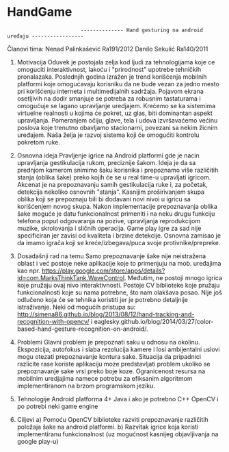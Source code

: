 # HandGame

                            -------------- Hand gesturing na android uređaju -----------------

Članovi tima:
Nenad Palinkašević Ra191/2012
Danilo Sekulić Ra140/2011

1. Motivacija
    Oduvek je postojala zelja kod ljudi za tehnologijama koje ce omoguciti interaktivnost, lakoću i "prirodnost" upotrebe tehničkih pronalazaka. Poslednjih godina izražen je trend korišćenja mobilnih platformi koje omogućavaju korisniku da ne bude vezan za jedno mesto pri korišćenju interneta i multimedijalnih sadržaja. Pojavom ekrana osetljivih na dodir smanjuje se potreba za robusnim tastaturama i omogućuje se lagano upravljanje uredjajem. Krećemo se ka sistemima virtuelne realnosti u kojima će pokret, uz glas, biti dominantan aspekt upravljanja. Pomeranjem očiju, glave, tela i udova izvršavaćemo većinu poslova koje trenutno obavljamo stacionarni, povezani sa nekim žicnim uređajem. Naša želja je razvoj sistema koji će omogućiti kontrolu pokretom ruke.

2. Osnovna ideja
	Pravljenje igrice na Android platformi gde je nacin upravljanja gestikulacija rukom, preciznije šakom. Ideja je da sa prednjom kamerom snimimo šaku korisnika i prepoznamo više različitih stanja (oblika šake) preko kojih će se u real time-u upravljati igricom. Akcenat je na prepoznavanju samih gestikulacija ruke i, za početak, detekcija nekoliko osnovnih "stanja". Kasnijim proširivanjem skupa oblika koji se prepoznaju bili bi dodavani novi nivoi u igricu sa  korišćenjem novog skupa. Nakon implementacije prepoznavanja oblika šake moguće je datu funkcionalnost primeniti i na neku drugu funkciju telefona poput odgovaranja na pozive, upravljanja reprodukcijom muzike, skrolovanja i sličnih operacija.
	Game play igre za sad nije specificiran jer zavisi od kvaliteta i brzine detekcije. Osnovna zamisao je da imamo igrača koji se kreće/izbegava/puca svoje protivnike/prepreke.
	
3. Dosadašnji rad na temu
	Samo prepoznavanje šake nije neistražena oblast i već postoje neke aplikacije koje to primenjuju na mob. uređajima kao npr. https://play.google.com/store/apps/details?id=com.MarksThinkTank.WaveControl. Međutim, ne postoji mnogo igrica koje pružaju ovaj nivo interaktivnosti.
	Postoje CV biblioteke koje pružaju funkcionalnosti koje su nama potrebne, što nam olakšava posao. Nije još odlučeno koja će se tehnika koristiti jer je potrebno detaljnije istraživanje. Neki od mogućih pristupa su: http://simena86.github.io/blog/2013/08/12/hand-tracking-and-recognition-with-opencv/ i eaglesky.github.io/blog/2014/03/27/color-based-hand-gesture-recognition-on-android/.

4. Problemi
	Glavni problem je prepoznati saku u odnosu na okolinu. Ekspozicija, autofokus i slaba rezolucija kamere i losi ambijentalni uslovi mogu otezati prepoznavanje kontura sake. Situacija da pripadnici razlicite rase koriste aplikaciju moze predstavljati problem ukoliko se prepoznavanje sake vrsi preko boje koze. 
	Ogranicenost resursa na mobilnim uredjajima namece potrebu za efiksanim algoritmom implementiranom na brzom programskom jeziku.
	
5. Tehnologije
	Android platforma 4+
	Java i ako je potrebno C++
	OpenCV i po potrebi neki game engine
	
6. Ciljevi
	a) Pomoću OpenCV biblioteke razviti prepoznavanje različitih položaja šake na android platformi.
        b) Razvitak igrice koja koristi implementiranu funkcionalnost (uz mogućnost kasnijeg objavljivanja na google play-u)
